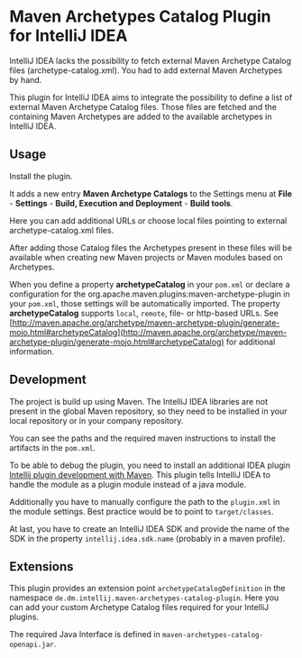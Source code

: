 Maven Archetypes Catalog Plugin for IntelliJ IDEA
=================================================

IntelliJ IDEA lacks the possibility to fetch external Maven Archetype
Catalog files (archetype-catalog.xml). You had to add external Maven
Archetypes by hand.

This plugin for IntelliJ IDEA aims to integrate the possibility to define
a list of external Maven Archetype Catalog files. Those files are
fetched and the containing Maven Archetypes are added to the available
archetypes in IntelliJ IDEA.


Usage
-----

Install the plugin.

It adds a new entry **Maven Archetype Catalogs** to the Settings menu at
**File** - **Settings** - **Build, Execution and Deployment** - **Build tools**.

Here you can add additional URLs or choose local files pointing to external archetype-catalog.xml files.

After adding those Catalog files the Archetypes present in these files will be available
when creating new Maven projects or Maven modules based on Archetypes.

When you define a property **archetypeCatalog** in your `pom.xml` or declare a configuration for the org.apache.maven.plugins:maven-archetype-plugin in your `pom.xml`,
those settings will be automatically imported. The property **archetypeCatalog** supports `local`, `remote`, file- or http-based URLs.
See [http://maven.apache.org/archetype/maven-archetype-plugin/generate-mojo.html#archetypeCatalog](http://maven.apache.org/archetype/maven-archetype-plugin/generate-mojo.html#archetypeCatalog) for additional information.


Development
-----------

The project is build up using Maven. The IntelliJ IDEA libraries are not present in the global
Maven repository, so they need to be installed in your local repository or in your company repository.

You can see the paths and the required maven instructions to install the artifacts in the `pom.xml`.

To be able to debug the plugin, you need to install an additional IDEA plugin [Intellij plugin development with Maven](https://plugins.jetbrains.com/plugin/7127?pr=).
This plugin tells IntelliJ IDEA to handle the module as a plugin module instead of a java module.

Additionally you have to manually configure the path to the `plugin.xml` in the module settings. Best
practice would be to point to `target/classes`.

At last, you have to create an IntelliJ IDEA SDK and provide the name of the SDK in the property
`intellij.idea.sdk.name` (probably in a maven profile).


Extensions
----------

This plugin provides an extension point `archetypeCatalogDefinition` in the namespace `de.dm.intellij.maven-archetypes-catalog-plugin`.
Here you can add your custom Archetype Catalog files required for your IntelliJ plugins.

The required Java Interface is defined in `maven-archetypes-catalog-openapi.jar`.
